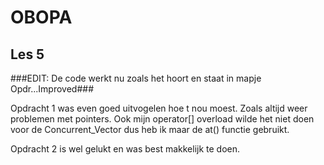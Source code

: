 # OBOPA

## Les 5 ##

###EDIT: De code werkt nu zoals het hoort en staat in mapje Opdr...Improved###

Opdracht 1 was even goed uitvogelen hoe t nou moest.
Zoals altijd weer problemen met pointers.
Ook mijn operator[] overload wilde het niet doen voor de Concurrent_Vector dus heb ik maar de at() functie gebruikt.

Opdracht 2 is wel gelukt en was best makkelijk te doen.
